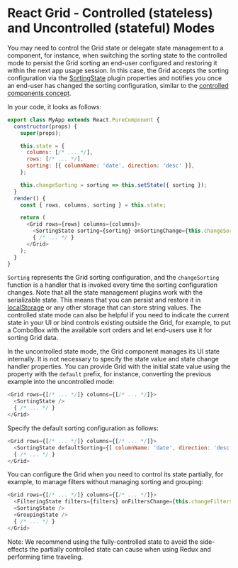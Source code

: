 # React Grid - Controlled (stateless) and Uncontrolled (stateful) Modes

You may need to control the Grid state or delegate state management to a component, for instance, when switching the sorting state to the controlled mode to persist the Grid sorting an end-user configured and restoring it within the next app usage session. In this case, the Grid accepts the sorting configuration via the [SortingState](../reference/sorting-state.md) plugin properties and notifies you once an end-user has changed the sorting configuration, similar to the [controlled components concept](https://facebook.github.io/react/docs/forms.html#controlled-components).

In your code, it looks as follows:

```js
export class MyApp extends React.PureComponent {
  constructor(props) {
    super(props);

    this.state = {
      columns: [/* ... */],
      rows: [/* ... */],
      sorting: [{ columnName: 'date', direction: 'desc' }],
    };

    this.changeSorting = sorting => this.setState({ sorting });
  }
  render() {
    const { rows, columns, sorting } = this.state;

    return (
      <Grid rows={rows} columns={columns}>
        <SortingState sorting={sorting} onSortingChange={this.changeSorting} />
        { /* ... */ }
      </Grid>
    );
  }
}
```

`Sorting` represents the Grid sorting configuration, and the `changeSorting` function is a handler that is invoked every time the sorting configuration changes. Note that all the state management plugins work with the serializable state. This means that you can persist and restore it in [localStorage](https://developer.mozilla.org/en/docs/Web/API/Window/localStorage) or any other storage that can store string values. The controlled state mode can also be helpful if you need to indicate the current state in your UI or bind controls existing outside the Grid, for example, to put a ComboBox with the available sort orders and let end-users use it for sorting Grid data.

In the uncontrolled state mode, the Grid component manages its UI state internally. It is not necessary to specify the state value and state change handler properties. You can provide Grid with the initial state value using the property with the `default` prefix, for instance, converting the previous example into the uncontrolled mode:

```js
<Grid rows={[/* ... */]} columns={[/* ... */]}>
  <SortingState />
  { /* ... */ }
</Grid>
```

Specify the default sorting configuration as follows:

```js
<Grid rows={[/* ... */]} columns={[/* ... */]}>
  <SortingState defaultSorting={[ columnName: 'date', direction: 'desc' ]} />
  { /* ... */ }
</Grid>
```

You can configure the Grid when you need to control its state partially, for example, to manage filters without managing sorting and grouping:

```js
<Grid rows={[/* ... */]} columns={[/* ... */]}>
  <FilteringState filters={filters} onFiltersChange={this.changeFilters}/>
  <SortingState />
  <GroupingState />
  { /* ... */ }
</Grid>
```

Note: We recommend using the fully-controlled state to avoid the side-effects the partially controlled state can cause when using Redux and performing time traveling.
